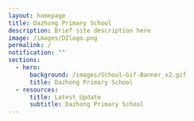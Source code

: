 ```yaml
---
layout: homepage
title: Dazhong Primary School
description: Brief site description here
image: /images/DZlogo.png
permalink: /
notification: ""
sections:
  - hero:
      background: /images/School-Gif-Banner_v2.gif
      title: Dazhong Primary School
  - resources:
      title: Latest Update
      subtitle: Dazhong Primary School
---
```

